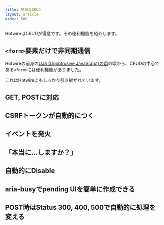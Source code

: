 ```yaml
---
title: 簡単なCRUD
layout: article
order: 500
---
```


HotwireはCRUDが得意です。その便利機能を紹介します。

## `<form>`要素だけで非同期通信

Hotwireの前身の[UJS (Unobtrusive JavaScript)の頃](https://railsguides.jp/v6.1/working_with_javascript_in_rails.html#組み込みヘルパー)の頃から、CRUDの中心である`<form>`には便利機能がありました。

これはHotwireにもしっかり引き継がれています。

## GET, POSTに対応

## CSRFトークンが自動的につく

## イベントを発火

## 「本当に...しますか？」

## 自動的にDisable

## aria-busyでpending UIを簡単に作成できる

## POST時はStatus 300, 400, 500で自動的に処理を変える
